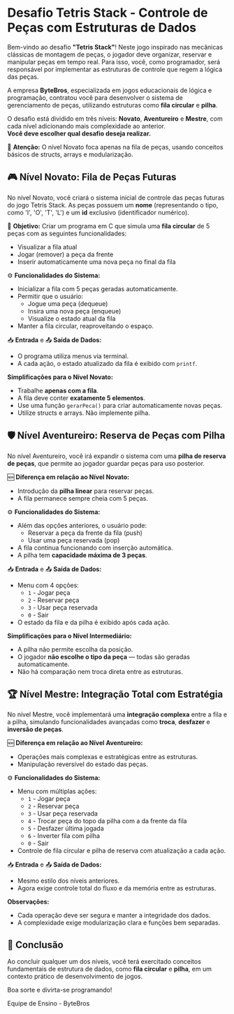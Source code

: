 # Desafio Tetris Stack - Controle de Peças com Estruturas de Dados

Bem-vindo ao desafio **"Tetris Stack"**! Neste jogo inspirado nas mecânicas clássicas de montagem de peças, o jogador deve organizar, reservar e manipular peças em tempo real. Para isso, você, como programador, será responsável por implementar as estruturas de controle que regem a lógica das peças.

A empresa **ByteBros**, especializada em jogos educacionais de lógica e programação, contratou você para desenvolver o sistema de gerenciamento de peças, utilizando estruturas como **fila circular** e **pilha**.

O desafio está dividido em três níveis: **Novato**, **Aventureiro** e **Mestre**, com cada nível adicionando mais complexidade ao anterior.  
**Você deve escolher qual desafio deseja realizar.**

🚨 **Atenção:** O nível Novato foca apenas na fila de peças, usando conceitos básicos de structs, arrays e modularização.

## 🎮 Nível Novato: Fila de Peças Futuras

No nível Novato, você criará o sistema inicial de controle das peças futuras do jogo Tetris Stack. As peças possuem um **nome** (representando o tipo, como 'I', 'O', 'T', 'L') e um **id** exclusivo (identificador numérico).

🚩 **Objetivo:** Criar um programa em C que simula uma **fila circular** de 5 peças com as seguintes funcionalidades:

*   Visualizar a fila atual
*   Jogar (remover) a peça da frente
*   Inserir automaticamente uma nova peça no final da fila

⚙️ **Funcionalidades do Sistema:**

*   Inicializar a fila com 5 peças geradas automaticamente.
*   Permitir que o usuário:
    *   Jogue uma peça (dequeue)
    *   Insira uma nova peça (enqueue)
    *   Visualize o estado atual da fila
*   Manter a fila circular, reaproveitando o espaço.

📥 **Entrada** e 📤 **Saída de Dados:**

*   O programa utiliza menus via terminal.
*   A cada ação, o estado atualizado da fila é exibido com `printf`.

**Simplificações para o Nível Novato:**

*   Trabalhe **apenas com a fila**.
*   A fila deve conter **exatamente 5 elementos**.
*   Use uma função `gerarPeca()` para criar automaticamente novas peças.
*   Utilize structs e arrays. Não implemente pilha.

## 🛡️ Nível Aventureiro: Reserva de Peças com Pilha

No nível Aventureiro, você irá expandir o sistema com uma **pilha de reserva de peças**, que permite ao jogador guardar peças para uso posterior.

🆕 **Diferença em relação ao Nível Novato:**

*   Introdução da **pilha linear** para reservar peças.
*   A fila permanece sempre cheia com 5 peças.

⚙️ **Funcionalidades do Sistema:**

*   Além das opções anteriores, o usuário pode:
    *   Reservar a peça da frente da fila (push)
    *   Usar uma peça reservada (pop)
*   A fila continua funcionando com inserção automática.
*   A pilha tem **capacidade máxima de 3 peças**.

📥 **Entrada** e 📤 **Saída de Dados:**

*   Menu com 4 opções:
    * `1` - Jogar peça
    * `2` - Reservar peça
    * `3` - Usar peça reservada
    * `0` - Sair
*   O estado da fila e da pilha é exibido após cada ação.

**Simplificações para o Nível Intermediário:**

*   A pilha não permite escolha da posição.
*   O jogador **não escolhe o tipo da peça** — todas são geradas automaticamente.
*   Não há comparação nem troca direta entre as estruturas.

## 🏆 Nível Mestre: Integração Total com Estratégia

No nível Mestre, você implementará uma **integração complexa** entre a fila e a pilha, simulando funcionalidades avançadas como **troca**, **desfazer** e **inversão de peças**.

🆕 **Diferença em relação ao Nível Aventureiro:**

*   Operações mais complexas e estratégicas entre as estruturas.
*   Manipulação reversível do estado das peças.

⚙️ **Funcionalidades do Sistema:**

*   Menu com múltiplas ações:
    * `1` - Jogar peça
    * `2` - Reservar peça
    * `3` - Usar peça reservada
    * `4` - Trocar peça do topo da pilha com a da frente da fila
    * `5` - Desfazer última jogada
    * `6` - Inverter fila com pilha
    * `0` - Sair
*   Controle de fila circular e pilha de reserva com atualização a cada ação.

📥 **Entrada** e 📤 **Saída de Dados:**

*   Mesmo estilo dos níveis anteriores.
*   Agora exige controle total do fluxo e da memória entre as estruturas.

**Observações:**

*   Cada operação deve ser segura e manter a integridade dos dados.
*   A complexidade exige modularização clara e funções bem separadas.

## 🏁 Conclusão

Ao concluir qualquer um dos níveis, você terá exercitado conceitos fundamentais de estrutura de dados, como **fila circular** e **pilha**, em um contexto prático de desenvolvimento de jogos.

Boa sorte e divirta-se programando!

Equipe de Ensino - ByteBros

